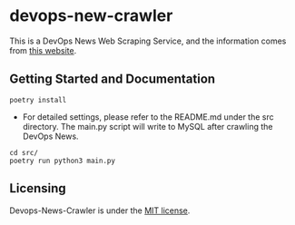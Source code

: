 # devops-new-crawler

This is a DevOps News Web Scraping Service, and the information comes from [this website](https://devops.com/category/news/).

## Getting Started and Documentation

```
poetry install
```

- For detailed settings, please refer to the README.md under the src directory. The main.py script will write to MySQL after crawling the DevOps News.
```
cd src/
poetry run python3 main.py
```

## Licensing

Devops-News-Crawler is under the [MIT license](https://github.com/Fionn88/devops-new-crawler/blob/main/LICENSE).
